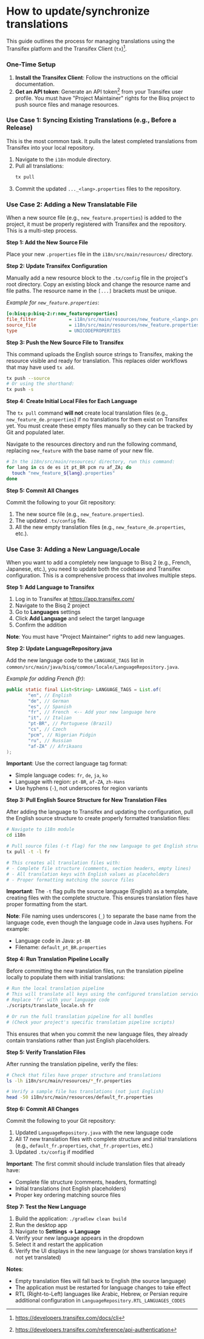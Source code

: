 # How to update/synchronize translations

This guide outlines the process for managing translations using the Transifex platform and the Transifex Client (`tx`)[^1].

### One-Time Setup

1.  **Install the Transifex Client**: Follow the instructions on the official documentation.
2.  **Get an API token**: Generate an API token[^2] from your Transifex user profile. You must have "Project Maintainer" rights for the Bisq project to push source files and manage resources.

### Use Case 1: Syncing Existing Translations (e.g., Before a Release)

This is the most common task. It pulls the latest completed translations from Transifex into your local repository.

1.  Navigate to the `i18n` module directory.
2.  Pull all translations:
    ```bash
    tx pull
    ```
3.  Commit the updated `..._<lang>.properties` files to the repository.

### Use Case 2: Adding a New Translatable File

When a new source file (e.g., `new_feature.properties`) is added to the project, it must be properly registered with Transifex and the repository. This is a multi-step process.

**Step 1: Add the New Source File**

Place your new `.properties` file in the `i18n/src/main/resources/` directory.

**Step 2: Update Transifex Configuration**

Manually add a new resource block to the `.tx/config` file in the project's root directory. Copy an existing block and change the resource name and file paths. The resource name in the `[...]` brackets must be unique.

*Example for `new_feature.properties`*:
```ini
[o:bisq:p:bisq-2:r:new_featureproperties]
file_filter            = i18n/src/main/resources/new_feature_<lang>.properties
source_file            = i18n/src/main/resources/new_feature.properties
type                   = UNICODEPROPERTIES
```

**Step 3: Push the New Source File to Transifex**

This command uploads the English source strings to Transifex, making the resource visible and ready for translation. This replaces older workflows that may have used `tx add`.

```bash
tx push --source
# Or using the shorthand:
tx push -s
```

**Step 4: Create Initial Local Files for Each Language**

The `tx pull` command **will not** create local translation files (e.g., `new_feature_de.properties`) if no translations for them exist on Transifex yet. You must create these empty files manually so they can be tracked by Git and populated later.

Navigate to the resources directory and run the following command, replacing `new_feature` with the base name of your new file.

```bash
# In the i18n/src/main/resources/ directory, run this command:
for lang in cs de es it pt_BR pcm ru af_ZA; do
  touch "new_feature_${lang}.properties"
done
```

**Step 5: Commit All Changes**

Commit the following to your Git repository:
1.  The new source file (e.g., `new_feature.properties`).
2.  The updated `.tx/config` file.
3.  All the new empty translation files (e.g., `new_feature_de.properties`, etc.).

### Use Case 3: Adding a New Language/Locale

When you want to add a completely new language to Bisq 2 (e.g., French, Japanese, etc.), you need to update both the codebase and Transifex configuration. This is a comprehensive process that involves multiple steps.

**Step 1: Add Language to Transifex**

1.  Log in to Transifex at https://app.transifex.com/
2.  Navigate to the Bisq 2 project
3.  Go to **Languages** settings
4.  Click **Add Language** and select the target language
5.  Confirm the addition

**Note**: You must have "Project Maintainer" rights to add new languages.

**Step 2: Update LanguageRepository.java**

Add the new language code to the `LANGUAGE_TAGS` list in `common/src/main/java/bisq/common/locale/LanguageRepository.java`.

*Example for adding French (fr)*:
```java
public static final List<String> LANGUAGE_TAGS = List.of(
        "en", // English
        "de", // German
        "es", // Spanish
        "fr", // French  <-- Add your new language here
        "it", // Italian
        "pt-BR", // Portuguese (Brazil)
        "cs", // Czech
        "pcm", // Nigerian Pidgin
        "ru", // Russian
        "af-ZA" // Afrikaans
);
```

**Important**: Use the correct language tag format:
- Simple language codes: `fr`, `de`, `ja`, `ko`
- Language with region: `pt-BR`, `af-ZA`, `zh-Hans`
- Use hyphens (`-`), not underscores for region variants

**Step 3: Pull English Source Structure for New Translation Files**

After adding the language to Transifex and updating the configuration, pull the English source structure to create properly formatted translation files:

```bash
# Navigate to i18n module
cd i18n

# Pull source files (-t flag) for the new language to get English structure
tx pull -t -l fr

# This creates all translation files with:
# - Complete file structure (comments, section headers, empty lines)
# - All translation keys with English values as placeholders
# - Proper formatting matching the source files
```

**Important**: The `-t` flag pulls the source language (English) as a template, creating files with the complete structure. This ensures translation files have proper formatting from the start.

**Note**: File naming uses underscores (`_`) to separate the base name from the language code, even though the language code in Java uses hyphens. For example:
- Language code in Java: `pt-BR`
- Filename: `default_pt_BR.properties`

**Step 4: Run Translation Pipeline Locally**

Before committing the new translation files, run the translation pipeline locally to populate them with initial translations:

```bash
# Run the local translation pipeline
# This will translate all keys using the configured translation service
# Replace 'fr' with your language code
./scripts/translate_locale.sh fr

# Or run the full translation pipeline for all bundles
# (Check your project's specific translation pipeline scripts)
```

This ensures that when you commit the new language files, they already contain translations rather than just English placeholders.

**Step 5: Verify Translation Files**

After running the translation pipeline, verify the files:

```bash
# Check that files have proper structure and translations
ls -lh i18n/src/main/resources/*_fr.properties

# Verify a sample file has translations (not just English)
head -50 i18n/src/main/resources/default_fr.properties
```

**Step 6: Commit All Changes**

Commit the following to your Git repository:
1.  Updated `LanguageRepository.java` with the new language code
2.  All 17 new translation files with complete structure and initial translations (e.g., `default_fr.properties`, `chat_fr.properties`, etc.)
3.  Updated `.tx/config` if modified

**Important**: The first commit should include translation files that already have:
- Complete file structure (comments, headers, formatting)
- Initial translations (not English placeholders)
- Proper key ordering matching source files

**Step 7: Test the New Language**

1.  Build the application: `./gradlew clean build`
2.  Run the desktop app
3.  Navigate to **Settings → Language**
4.  Verify your new language appears in the dropdown
5.  Select it and restart the application
6.  Verify the UI displays in the new language (or shows translation keys if not yet translated)

**Notes**:
- Empty translation files will fall back to English (the source language)
- The application must be restarted for language changes to take effect
- RTL (Right-to-Left) languages like Arabic, Hebrew, or Persian require additional configuration in `LanguageRepository.RTL_LANGUAGES_CODES`


[^1]: https://developers.transifex.com/docs/cli
[^2]: https://developers.transifex.com/reference/api-authentication